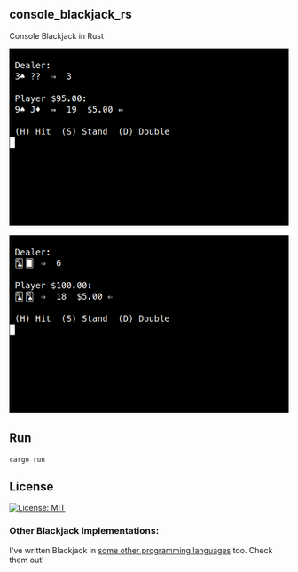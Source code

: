 ## console_blackjack_rs

Console Blackjack in Rust

![Blackjack](https://raw.githubusercontent.com/gdonald/console_blackjack_rs/master/ss1.png)

![Blackjack](https://raw.githubusercontent.com/gdonald/console_blackjack_rs/master/ss2.png)

## Run

    cargo run

## License

[![License: MIT](https://img.shields.io/badge/License-MIT-yellow.svg)](https://opensource.org/licenses/MIT)

### Other Blackjack Implementations:

I've written Blackjack in [some other programming languages](https://github.com/gdonald?tab=repositories&q=blackjack&type=public&language=&sort=stargazers) too.  Check them out!

